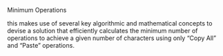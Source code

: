 Minimum Operations

this makes use of  several key algorithmic and mathematical concepts to devise a solution that efficiently calculates the minimum number of operations to achieve a given number of characters using only “Copy All” and “Paste” operations.
